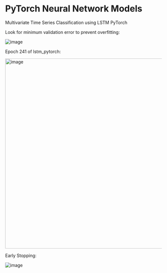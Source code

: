 # PyTorch Neural Network Models
Multivariate Time Series Classification using LSTM PyTorch

Look for minimum validation error to prevent overfitting:

![image](https://github.com/user-attachments/assets/b54f3459-1258-4536-85f2-d89904e421d1)


Epoch 241 of lstm_pytorch:

<img width="609" alt="image" src="https://github.com/user-attachments/assets/8742679e-e17c-4a66-8941-9a86a2f467cb">

Early Stopping:

![image](https://github.com/user-attachments/assets/56ce08ed-08e5-4aca-b141-ebe1e559d51d)
